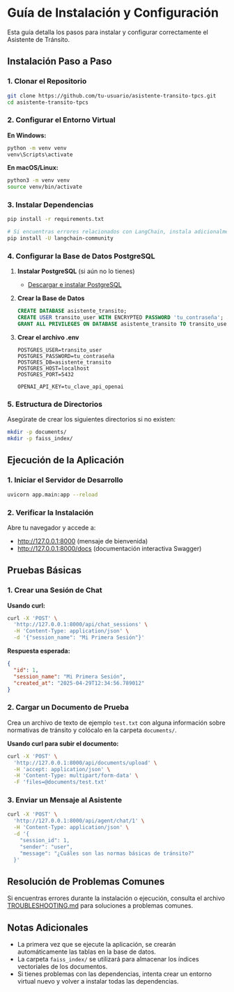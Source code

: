 # Guía de Instalación y Configuración

Esta guía detalla los pasos para instalar y configurar correctamente el Asistente de Tránsito.

## Instalación Paso a Paso

### 1. Clonar el Repositorio

```bash
git clone https://github.com/tu-usuario/asistente-transito-tpcs.git
cd asistente-transito-tpcs
```

### 2. Configurar el Entorno Virtual

**En Windows:**
```bash
python -m venv venv
venv\Scripts\activate
```

**En macOS/Linux:**
```bash
python3 -m venv venv
source venv/bin/activate
```

### 3. Instalar Dependencias

```bash
pip install -r requirements.txt

# Si encuentras errores relacionados con LangChain, instala adicionalmente:
pip install -U langchain-community
```

### 4. Configurar la Base de Datos PostgreSQL

1. **Instalar PostgreSQL** (si aún no lo tienes)
   - [Descargar e instalar PostgreSQL](https://www.postgresql.org/download/)

2. **Crear la Base de Datos**
   ```sql
   CREATE DATABASE asistente_transito;
   CREATE USER transito_user WITH ENCRYPTED PASSWORD 'tu_contraseña';
   GRANT ALL PRIVILEGES ON DATABASE asistente_transito TO transito_user;
   ```

3. **Crear el archivo .env**
   ```
   POSTGRES_USER=transito_user
   POSTGRES_PASSWORD=tu_contraseña
   POSTGRES_DB=asistente_transito
   POSTGRES_HOST=localhost
   POSTGRES_PORT=5432
   
   OPENAI_API_KEY=tu_clave_api_openai
   ```

### 5. Estructura de Directorios

Asegúrate de crear los siguientes directorios si no existen:

```bash
mkdir -p documents/
mkdir -p faiss_index/
```

## Ejecución de la Aplicación

### 1. Iniciar el Servidor de Desarrollo

```bash
uvicorn app.main:app --reload
```

### 2. Verificar la Instalación

Abre tu navegador y accede a:
- http://127.0.0.1:8000 (mensaje de bienvenida)
- http://127.0.0.1:8000/docs (documentación interactiva Swagger)

## Pruebas Básicas

### 1. Crear una Sesión de Chat

**Usando curl:**
```bash
curl -X 'POST' \
  'http://127.0.0.1:8000/api/chat_sessions' \
  -H 'Content-Type: application/json' \
  -d '{"session_name": "Mi Primera Sesión"}'
```

**Respuesta esperada:**
```json
{
  "id": 1,
  "session_name": "Mi Primera Sesión",
  "created_at": "2025-04-29T12:34:56.789012"
}
```

### 2. Cargar un Documento de Prueba

Crea un archivo de texto de ejemplo `test.txt` con alguna información sobre normativas de tránsito y colócalo en la carpeta `documents/`.

**Usando curl para subir el documento:**
```bash
curl -X 'POST' \
  'http://127.0.0.1:8000/api/documents/upload' \
  -H 'accept: application/json' \
  -H 'Content-Type: multipart/form-data' \
  -F 'files=@documents/test.txt'
```

### 3. Enviar un Mensaje al Asistente

```bash
curl -X 'POST' \
  'http://127.0.0.1:8000/api/agent/chat/1' \
  -H 'Content-Type: application/json' \
  -d '{
    "session_id": 1,
    "sender": "user",
    "message": "¿Cuáles son las normas básicas de tránsito?"
  }'
```

## Resolución de Problemas Comunes

Si encuentras errores durante la instalación o ejecución, consulta el archivo [TROUBLESHOOTING.md](TROUBLESHOOTING.md) para soluciones a problemas comunes.

## Notas Adicionales

- La primera vez que se ejecute la aplicación, se crearán automáticamente las tablas en la base de datos.
- La carpeta `faiss_index/` se utilizará para almacenar los índices vectoriales de los documentos.
- Si tienes problemas con las dependencias, intenta crear un entorno virtual nuevo y volver a instalar todas las dependencias.